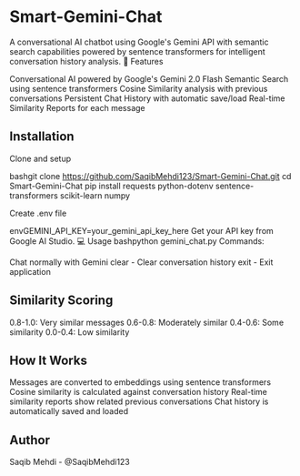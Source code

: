 # Smart-Gemini-Chat
A conversational AI chatbot using Google's Gemini API with semantic search capabilities powered by sentence transformers for intelligent conversation history analysis.
🚀 Features

Conversational AI powered by Google's Gemini 2.0 Flash
Semantic Search using sentence transformers
Cosine Similarity analysis with previous conversations
Persistent Chat History with automatic save/load
Real-time Similarity Reports for each message

## Installation

Clone and setup

bashgit clone https://github.com/SaqibMehdi123/Smart-Gemini-Chat.git
cd Smart-Gemini-Chat
pip install requests python-dotenv sentence-transformers scikit-learn numpy

Create .env file

envGEMINI_API_KEY=your_gemini_api_key_here
Get your API key from Google AI Studio.
💻 Usage
bashpython gemini_chat.py
Commands:

Chat normally with Gemini
clear - Clear conversation history
exit - Exit application

## Similarity Scoring

0.8-1.0: Very similar messages
0.6-0.8: Moderately similar
0.4-0.6: Some similarity
0.0-0.4: Low similarity

## How It Works

Messages are converted to embeddings using sentence transformers
Cosine similarity is calculated against conversation history
Real-time similarity reports show related previous conversations
Chat history is automatically saved and loaded

## Author
Saqib Mehdi - @SaqibMehdi123
